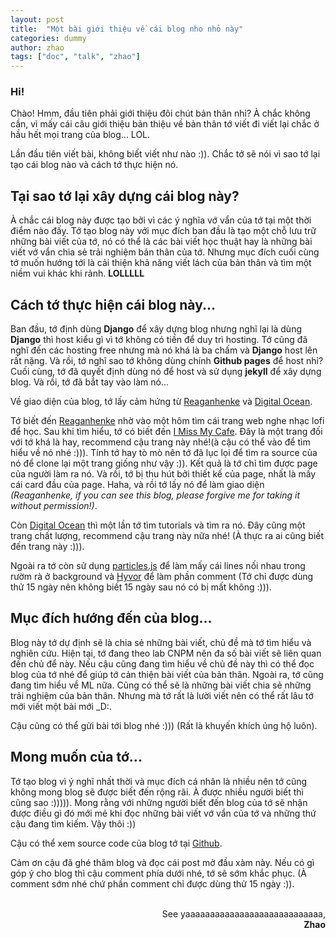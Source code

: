 ```yaml
---
layout: post
title:  "Một bài giới thiệu về cái blog nho nhỏ này"
categories: dummy
author: zhao
tags: ["doc", "talk", "zhao"]
---
```


### Hi!

Chào!
Hmm, đầu tiên phải giới thiệu đôi chút bản thân nhỉ? À chắc không cần, vì mấy cái câu giới thiệu bản thiệu về bản thân tớ 
viết đi viết lại chắc ở hầu hết mọi trang của blog... LOL. 

Lần đầu tiên viết bài, không biết viết như nào :)). Chắc tớ sẽ nói vì sao tớ lại tạo cái blog nào và cách tớ thực hiện nó.

## Tại sao tớ lại xây dựng cái blog này? 
À chắc cái blog này được tạo bởi vì các ý nghĩa vớ vẩn của tớ tại một thời điểm nào đấy.
Tớ tạo blog này với mục đích ban đầu là tạo một chỗ lưu trữ những bài viết của tớ, nó có thể là các bài viết học thuật hay là 
những bài viết vớ vẩn chia sẻ trải nghiệm bản thân của tớ. Nhưng mục đích cuối cùng tớ muốn hướng tới là cải thiện khả năng viết
lách của bản thân và tìm một niềm vui khác khi rảnh. **LOLLLLL**

## Cách tớ thực hiện cái blog này...
Ban đầu, tớ định dùng **Django** để xây dựng blog nhưng nghĩ lại là dùng **Django** thì host kiểu gì vì tớ không có tiền để duy trì hosting. Tớ cũng đã nghĩ đến các hosting free nhưng mà nó khá là ba chấm và **Django** host lên rất nặng. Và rồi, tớ nghĩ sao tớ 
không dùng chính **Github pages** để host nhỉ? Cuối cùng, tớ đã quyết định dùng nó để host và sử dụng **jekyll** để xây dựng blog. 
Và rồi, tớ đã bắt tay vào làm nó... 

Về giao diện của blog, tớ lấy cảm hứng từ [Reaganhenke](https://reaganhenke.com/) và [Digital Ocean](https://www.digitalocean.com/).

Tớ biết đến [Reaganhenke](https://reaganhenke.com/) nhờ vào một hôm tìm cái trang web nghe nhạc lofi để học. Sau khi tìm hiểu, tớ có biết đến [I Miss My Cafe](https://imissmycafe.com/). Đây là một trang đối với tớ khá là hay, recommend cậu trang này nhé!(à cậu có thể vào để tìm hiểu về nó nhé :))). Tính tớ hay tò mò nên tớ đã lục lọi để tìm ra source của nó để clone lại một trang giống như vậy :)). Kết quả là tớ chỉ tìm được page của người làm ra nó. Và rồi, tớ bị thu hút bởi thiết kế của page, nhất là mấy cái card đầu của page. Haha, và rồi tớ lấy nó để làm giao diện *(Reaganhenke, if you can see this blog, please forgive me for taking it without permission!)*. 

Còn [Digital Ocean](https://www.digitalocean.com/) thì một lần tớ tìm tutorials và tìm ra nó. Đây cũng một trang chất lượng, recommend cậu trang này nữa nhé! (À thực ra ai cũng biết đến trang này :))). 

Ngoài ra tớ còn sử dụng [particles.js](https://vincentgarreau.com/particles.js/) để làm mấy cái lines nối nhau trong rườm rà ở background và [Hyvor](https://talk.hyvor.com/) để làm phần comment (Tớ chỉ được dùng thử 15 ngày nên không biết 15 ngày sau nó có bị mất không :))). 

## Mục đích hướng đến của blog...
Blog này tớ dự định sẽ là chia sẻ những bài viết, chủ đề mà tớ tìm hiểu và nghiên cứu. Hiện tại, tớ đang theo lab CNPM nên đa số bài viết sẽ liên quan đến chủ để này. Nếu cậu cũng đang tìm hiểu về chủ đề này thì có thể đọc blog của tớ nhé để giúp tớ cản thiện bài viết của bản thân. Ngoài ra, tớ cũng đang tìm hiểu về ML nữa. Cũng có thể sẽ là những bài viết chia sẻ những trải nghiệm của bản thân. Nhưng mà tớ rất là lười viết nên có thể rất lâu tớ mới viết một bài mới _D:.

Cậu cũng có thể gửi bài tới blog nhé :))) (Rất là khuyến khích ủng hộ luôn).

## Mong muốn của tớ...
Tớ tạo blog vì ý nghĩ nhất thời và mục đích cá nhân là nhiều nên tớ cũng không mong blog sẽ được biết đến rộng rãi. À được nhiều người biết thì cũng sao :))))). Mong rằng với những người biết đến blog của tớ sẽ nhận được điều gì đó mới mẻ khi đọc những bài viết vớ vẩn của tớ và những thứ cậu đang tìm kiếm. Vậy thôi :))

Cậu có thể xem source code của blog tớ tại [Github](https://github.com/zhaospei/zhaospei.github.io).


Cảm ơn cậu đã ghé thăm blog và đọc cái post mở đầu xàm này. 
Nếu có gì góp ý cho blog thì cậu comment phía dưới nhé, tớ sẽ sớm khắc phục. (À comment sớm nhé chứ phần comment chỉ được dùng thử 15 ngày :)).

<br>
<div style="text-align: right"> 
See yaaaaaaaaaaaaaaaaaaaaaaaaaaaa,
</div>

<div style="text-align: right"> 
<strong>Zhao</strong>
</div>

